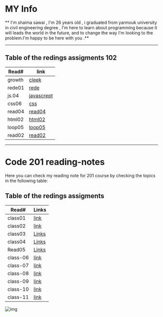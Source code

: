 # MY Info

 ** I'm shaima sawai , I'm 26 years old , i graduated from yarmouk university in civil engineering degree , I'm here to learn about programming because it will leads the world in the future, and to change the way I'm looking to the problem.I'm happy to be here with you .**
 ____

## Table of the redings assigments 102

  Read# | link 
------------ | -------------
growth | [cleek](https://replit.com/@shaimasawai/reading-notes#README.md)
rede01 | [rede](./rede01.md)
js.04 | [javascrept](./reading04.md)
css06 | [css](./css.md)
read04 | [read04](./reade04.md)
html02 | [html02](./html02.md)
loop05 | [loop05](./loop05.md)
read02 | [read02](./read02)

____

# Code 201 reading-notes

Here you can check my reading note for 201 course by checking the topics in the following table:

## Table of the redings assigments


| Read# | Links |
|------|-------|
| class01 | [link](./class01.md) |
| class02 | [link](./class-02.md) |
| class03 | [Links](./class03.md) |
| class04 | [Links](./class04.md) |
| Read05 | [Links](./read05.md) |
|class-06 | [link](./class-06.md)|
|class-07 | [link](./class-07.md)|
|class-08 | [link](./class08.md)|
|class-09 | [link](./class-09.md)|
|class-10 | [link](./class10.md)|
|class-11 | [link](./class11.md)|




![img](https://notionpress.com/blog/wp-content/uploads/2015/07/table-of-contents1.jpg)








